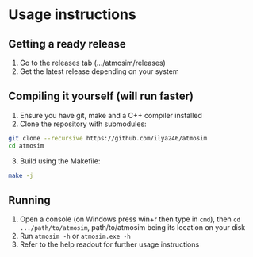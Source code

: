 # Usage instructions

## Getting a ready release

1. Go to the releases tab (.../atmosim/releases)
2. Get the latest release depending on your system

## Compiling it yourself (will run faster)

1. Ensure you have git, make and a C++ compiler installed
2. Clone the repository with submodules:
```bash
git clone --recursive https://github.com/ilya246/atmosim
cd atmosim
```
3. Build using the Makefile:
```bash
make -j
```

## Running

1. Open a console (on Windows press win+r then type in `cmd`), then `cd .../path/to/atmosim`, path/to/atmosim being its location on your disk
2. Run `atmosim -h` or `atmosim.exe -h`
3. Refer to the help readout for further usage instructions
